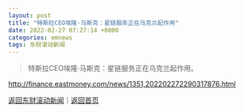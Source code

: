 ```yaml
---
layout: post
title: "特斯拉CEO埃隆·马斯克：星链服务正在乌克兰起作用"
date: 2022-02-27 07:27:14 +0800
categories: emnews
tags: 东财滚动新闻
---
```

> 特斯拉CEO埃隆·马斯克：星链服务正在乌克兰起作用。



<http://finance.eastmoney.com/news/1351,202202272290317876.html>

[返回东财滚动新闻](//finews.withounder.com/emnews/)｜[返回首页](//finews.withounder.com/)